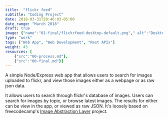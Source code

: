 ```yaml
---
title:  "flickr feed"
subtitle: "Coding Project"
date: 2018-03-31T20:46:03-05:00
date_range: "March 2018"
draft: true
image: {"name":"01-final/flickrfeed-desktop-default.png"," alt":"Desktop Latest Results"}
type: "work"
tags: ["Web App", "Web Development", "Rest APIs"]
weight: 43
resources: [
    {"src":"00-process.md"},
    {"src":"00-final.md"}]
---
```

A simple Node/Express web app that allows users to search for images uploaded to flickr, and view those images either as a webpage or as raw json data.

It allows users to search through flickr's database of images. Users can search for images by topic, or browse latest images. The results for either can be view in the app, or viewed as raw JSON. It's loosely based on freecodecamp's [Image Abstraction Layer](https://www.freecodecamp.org/challenges/image-search-abstraction-layer) project.